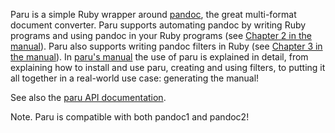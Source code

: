 Paru is a simple Ruby wrapper around [pandoc](http://www.pandoc.org), the
great multi-format document converter. Paru supports automating pandoc by
writing Ruby programs and using pandoc in your Ruby programs (see [Chapter 2
in the
manual](https://heerdebeer.org/Software/markdown/paru/#automating-the-use-of-pandoc-with-paru)).
Paru also supports writing pandoc filters in Ruby (see [Chapter 3 in the
manual](https://heerdebeer.org/Software/markdown/paru/#writing-and-using-pandoc-filters-with-paru)).
In [paru's manual](https://heerdebeer.org/Software/markdown/paru/) the use of
paru is explained in detail, from explaining how to install and use paru,
creating and using filters, to putting it all together in a real-world use
case: generating the manual!

See also the [paru API
documentation](https://heerdebeer.org/Software/markdown/paru/documentation/api-doc/).


Note. Paru is compatible with both pandoc1 and pandoc2!
